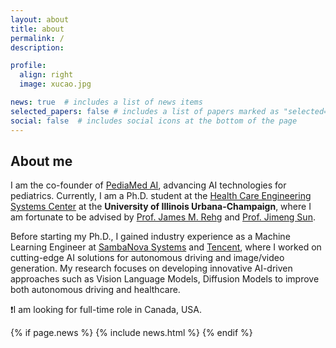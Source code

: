 ```yaml
---
layout: about
title: about
permalink: /
description: 

profile:
  align: right
  image: xucao.jpg

news: true  # includes a list of news items
selected_papers: false # includes a list of papers marked as "selected={true}"
social: false  # includes social icons at the bottom of the page
---
```


## About me

I am the co-founder of [PediaMed AI](https://pediamedai.com/), advancing AI technologies for pediatrics. Currently, I am a Ph.D. student at the [Health Care Engineering Systems Center](https://healtheng.illinois.edu/) at the **University of Illinois Urbana-Champaign**, where I am fortunate to be advised by [Prof. James M. Rehg](https://rehg.org/) and [Prof. Jimeng Sun](https://www.sunlab.org/).

Before starting my Ph.D., I gained industry experience as a Machine Learning Engineer at [SambaNova Systems](https://sambanova.ai/) and [Tencent](https://www.tencent.com/en-us/about.html), where I worked on cutting-edge AI solutions for autonomous driving and image/video generation. My research focuses on developing innovative AI-driven approaches such as Vision Language Models, Diffusion Models to improve both autonomous driving and healthcare.

❗I am looking for full-time role in Canada, USA.

{% if page.news %}
  {% include news.html %}
{% endif %}
